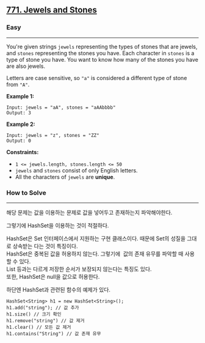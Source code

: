 ## [771\. Jewels and Stones](https://leetcode.com/problems/jewels-and-stones/)

### Easy

---

You're given strings `jewels` representing the types of stones that are jewels, and `stones` representing the stones you have. Each character in `stones` is a type of stone you have. You want to know how many of the stones you have are also jewels.

Letters are case sensitive, so `"a"` is considered a different type of stone from `"A"`.

**Example 1:**

```
Input: jewels = "aA", stones = "aAAbbbb"
Output: 3
```

**Example 2:**

```
Input: jewels = "z", stones = "ZZ"
Output: 0
```

**Constraints:**

-   `1 <= jewels.length, stones.length <= 50`
-   `jewels` and `stones` consist of only English letters.
-   All the characters of `jewels` are **unique**.

### How to Solve

---

해당 문제는 값을 이용하는 문제로 값을 넣어두고 존재하는지 파악해야한다.

그렇기에 HashSet을 이용하는 것이 적절하다.

HashSet은 Set 인터페이스에서 지원하는 구현 클래스이다. 때문에 Set의 성질을 그대로 상속받는 다는 것이 특징이다.  
HashSet은 중복된 값을 허용하지 않는다. 그렇기에  값의 존재 유무를 파악할 때 사용할 수 있다.  
List 등과는 다르게 저장한 순서가 보장되지 않는다는 특징도 있다.  
또한, HashSet은 null을 값으로 허용한다.

하단엔 HashSet과 관련된 함수의 예제가 있다.

```
HashSet<String> h1 = new HashSet<String>();
h1.add("string"); // 값 추가
h1.size() // 크기 확인
h1.remove("string") // 값 제거
h1.clear() // 모든 값 제거
h1.contains("String") // 값 존재 유무
```